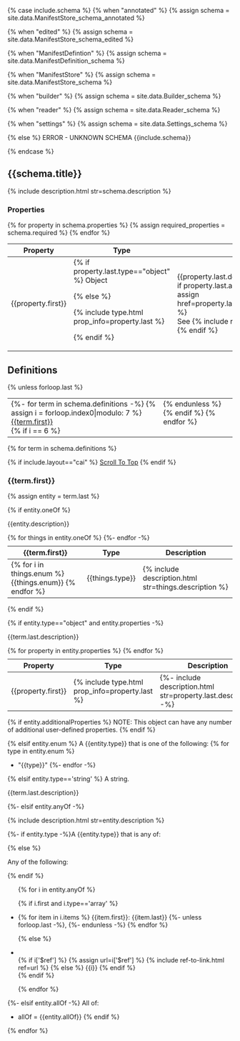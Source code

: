 {% case include.schema %}
  {% when "annotated" %}
    {% assign schema = site.data.ManifestStore_schema_annotated %}

  {% when "edited" %}
    {% assign schema = site.data.ManifestStore_schema_edited %}

  {% when "ManifestDefintion" %}
    {% assign schema = site.data.ManifestDefinition_schema %}

  {% when "ManifestStore" %}
    {% assign schema = site.data.ManifestStore_schema %}

  {% when "builder" %}
    {% assign schema = site.data.Builder_schema %}

  {% when "reader" %}
    {% assign schema = site.data.Reader_schema %}

  {% when "settings" %}
    {% assign schema = site.data.Settings_schema %}

  {% else %}
    ERROR - UNKNOWN SCHEMA {{include.schema}}

{% endcase %}

## {{schema.title}}

{% include description.html str=schema.description %}

### Properties

<table class="manifest-ref-table">
<thead><tr>
<th class="manifest-ref-table">Property</th>
<th class="manifest-ref-table">Type</th>
<th class="manifest-ref-table">Description</th>
<th class="manifest-ref-table">Required?</th>
<th class="manifest-ref-table">Default Value</th>
</tr></thead>

<tbody>
{% for property in schema.properties %}
{% assign required_properties = schema.required %}
<tr>
<td class="manifest-ref-table">{{property.first}}</td>

<!-- Type -->
<td class="manifest-ref-table">
{% if property.last.type=="object" %} 
  Object 

{% else %}

  {% include type.html prop_info=property.last %}

{% endif %}
</td>

<!-- Description -->
<td class="manifest-ref-table">{{property.last.description|markdownify}}
{% if property.last.additionalProperties %}
  {% assign href=property.last.additionalProperties.first[1] %}
  <br/>See {% include ref-to-link.html ref=href %}
{% endif %}
</td>

<td class="manifest-ref-table"> <!-- Required? -->
{% include required.html prop=property.first required_list=required_properties %}
</td>

<td class="manifest-ref-table"> <!-- Default Value -->
{% include default-value.html val=property.last.default %}
</td>

</tr>
{% endfor %}

</tbody></table>

<!---------------------------------------------------------------------->

## Definitions

<!-- TOC-like links -->

<table style="border: 0;" width="900">
<tbody>
<tr>
<td style="border: 0; vertical-align: top;">
{%- for term in schema.definitions -%}
{% assign i = forloop.index0|modulo: 7 %}
<a href="{{term.first | slugify | prepend: "#"}}">{{term.first}}</a>  <br/>
{% if i == 6 %}
</td>
{% unless forloop.last %}
<td style="border: 0; vertical-align: top;">
{% endunless %}
{% endif %}
{% endfor %}
</td>
</tr></tbody></table>

<!-- Definitions reference -->
{% for term in schema.definitions %}

{% if include.layout=="cai" %}
<a class="top-scroll-btn" title="Go to top" href="#manifeststore">Scroll To Top</a>
{% endif %}

### {{term.first}}

{% assign entity = term.last %}

{% if entity.oneOf %}

{{entity.description}}

<table class="manifest-ref-table" style="margin-top: 10px;">
<thead><tr>
<th class="manifest-ref-table">{{term.first}}</th>
<th class="manifest-ref-table">Type</th>
<th class="manifest-ref-table">Description</th>
</tr></thead>

<tbody>
{% for things in entity.oneOf %}
<tr>
<td class="manifest-ref-table">{% for i in things.enum %} {{things.enum}}  {% endfor %}</td>
<td class="manifest-ref-table">{{things.type}}</td>
<td class="manifest-ref-table">{% include description.html str=things.description %} </td>
</tr>
{%- endfor -%}
</tbody></table>

{% endif %} <!-- end of oneOf entity -->

{% if entity.type=="object" and entity.properties -%}

<p class="prop_desc" markdown="1">{{term.last.description}}</p>

<table class="manifest-ref-table" style="margin-top: 10px;">
<thead><tr>
<th class="manifest-ref-table">Property</th>
<th class="manifest-ref-table">Type</th>
<th class="manifest-ref-table">Description</th>
<th class="manifest-ref-table">Required?</th>
<th class="manifest-ref-table">Default Value</th>
</tr></thead>

<tbody>
{% for property in entity.properties %}
<tr>
<td class="manifest-ref-table">{{property.first}}</td>

<!-- Type  -->
<td class="manifest-ref-table"> 
{% include type.html prop_info=property.last %} 
</td>

<!-- Description -->
<td class="manifest-ref-table">{%- include description.html str=property.last.description -%}</td>

<!-- Required?  -->
<td class="manifest-ref-table"> 
{% include required.html prop=property.first required_list=entity.required %}
</td>

<!-- Default Value -->
<td class="manifest-ref-table">
{% include default-value.html val=property.last.default %}
</td>

</tr>
{% endfor %}
</tbody></table>

{% if entity.additionalProperties %}
NOTE: This object can have any number of additional user-defined properties. 
{% endif %}

<!-- Not an object but an enum -->
{% elsif entity.enum %} 
A {{entity.type}} that is one of the following:
{% for type in entity.enum %}
- "{{type}}"
{%- endfor -%}

<!-- Not an object or enum, but a string -->
{% elsif entity.type=='string' %} 
A string.

{{term.last.description}}

<!-- Not an object, enum, or string, but 'anyOf' -->
{%- elsif entity.anyOf -%} 

{% include description.html str=entity.description %}

{%- if entity.type -%}A {{entity.type}} that is any of:

{% else %} 
<p>Any of the following:</p>
{% endif %} 

<ul>{% for i in entity.anyOf %}

  {% if i.first and i.type=='array' %}  <!-- i is an object or array -->
    <li>{% for item in i.items %}
      {{item.first}}: {{item.last}} {%- unless forloop.last -%}, {%- endunless -%}
    {% endfor %}</li>

  {% else %} <!-- i is a simple type -->
    <li>  
    {% if i['$ref'] %}
      {% assign url=i['$ref'] %}
      {% include ref-to-link.html ref=url %}
    {% else %}
      {{i}}
    {% endif %}
    </li>
  {% endif %}

{% endfor %}
</ul>

{%- elsif entity.allOf -%} <!-- Not an object, enum, string, or 'anyOf', but `allOf` (not in schema) -->
All of:
- allOf = {{entity.allOf}}
{% endif %}

{% endfor %} <!-- end iteration over site.data.ManifestStore_schema.definitions obj -->
